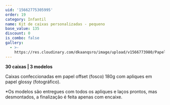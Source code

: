 ```yaml
---
uid: '15662775305995'
order: 19
category: Infantil
name: Kit de caixas personalizadas - pequeno
base_value: 135
discount: 0
is_combo: false
gallery:
  - >-
    https://res.cloudinary.com/dkaanqsro/image/upload/v1566773980/Papelaria%20infantil/Kit_caixinhas_personalizadas_pequeno_gque3n.jpg
---
```

**30 caixas | 3 modelos**

Caixas confeccionadas em papel offset (fosco) 180g com apliques em papel glossy (fotográfico).

\*Os modelos são entregues com todos os apliques e laços prontos, mas desmontados, a finalização é feita apenas com encaixe.
